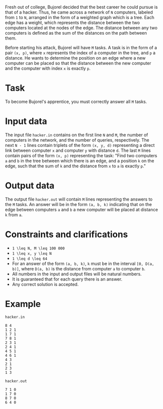 Fresh out of college, Bujorel decided that the best career he could pursue is that of a hacker. Thus, he came across a network of `N` computers, labeled from `1` to `N`, arranged in the form of a weighted graph which is a tree. Each edge has a weight, which represents the distance between the two computers located at the nodes of the edge. The distance between any two computers is defined as the sum of the distances on the path between them.

Before starting his attack, Bujorel will have `M` tasks. A task is in the form of a pair `(x, p)`, where `x` represents the index of a computer in the tree, and `p` a distance. He wants to determine the position on an edge where a new computer can be placed so that the distance between the new computer and the computer with index `x` is exactly `p`.

# Task
To become Bujorel's apprentice, you must correctly answer all `M` tasks.

# Input data
The input file `hacker.in` contains on the first line `N` and `M`, the number of computers in the network, and the number of queries, respectively. The next `N - 1` lines contain triplets of the form `(x, y, d)` representing a direct link between computer `x` and computer `y` with distance `d`. The last `M` lines contain pairs of the form `(x, p)` representing the task: "Find two computers `a` and `b` in the tree between which there is an edge, and a position `k` on the edge, such that the sum of `k` and the distance from `x` to `a` is exactly `p`."

# Output data
The output file `hacker.out` will contain `M` lines representing the answers to the `M` tasks. An answer will be in the form `(a, b, k)` indicating that on the edge between computers `a` and `b` a new computer will be placed at distance `k` from `a`.

# Constraints and clarifications
* `1 \leq N, M \leq 100 000`
* `1 \leq x, y \leq N`
* `1 \leq d \leq 64`
* For an answer of the form `(a, b, k)`, `k` must be in the interval `[0, D(a, b)]`, where `D(a, b)` is the distance from computer `a` to computer `b`.
* All numbers in the input and output files will be natural numbers.
* It is guaranteed that for each query there is an answer.
* Any correct solution is accepted.

# Example
`hacker.in`
```
8 4
1 2 1
1 7 1
7 8 1
2 3 1 
2 4 1
4 5 1
4 6 1
4 3
2 1
2 3
1 3	
```
`hacker.out`
```
7 1 0
1 7 0
8 7 0
6 4 0
